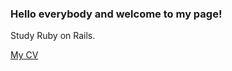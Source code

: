 ### Hello everybody and welcome to my page!

Study Ruby on Rails.

<a href="https://dmentry.github.io/cv" title="Read my CV">My CV</a>
